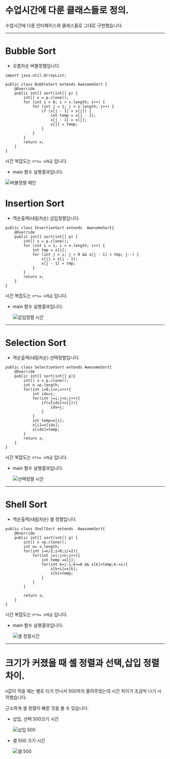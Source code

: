 # 수업시간에 다룬 클래스들로 정의.

수업시간에 다룬 인터페이스와 클래스들로 그대로 구현했습니다.
***
# Bubble Sort

* 오름차순 버블정렬입니다.
```
import java.util.ArrayList;

public class BubbleSort extends AwesomeSort {
    @Override
    public int[] sort(int[] p) {
        int[] x = p.clone();
        for (int i = 0; i < x.length; i++) {
            for (int j = 1; j < x.length; j++) {
                if (x[j - 1] > x[j]) {
                    int temp = x[j - 1];
                    x[j - 1] = x[j];
                    x[j] = temp;
                }
            }
        }
        return x;
    }
}
```
시간 복잡도는 `n*n= n제곱` 입니다.

* main 함수 실행결과입니다.

![버블정렬 메인](https://user-images.githubusercontent.com/80373000/116962458-f8b20480-ace0-11eb-87b2-50f8519727b0.JPG)

# Insertion Sort

* 역순출력(내림차순) 삽입정렬입니다.
```
public class InsertionSort extends  AwesomeSort{
    @Override
    public int[] sort(int[] p) {
        int[] x = p.clone();
        for (int i = 1; i < x.length; i++) {
            int tmp = x[i];
            for (int j = i; j > 0 && x[j - 1] < tmp; j--) {
                x[j] = x[j - 1];
                x[j - 1] = tmp;
            }
        }
        return x;
    }
}
```
시간 복잡도는 `n*n= n제곱` 입니다.

* main 함수 실행결과입니다.

    ![삽입정렬 시간](https://user-images.githubusercontent.com/80373000/116873978-834c2280-ac53-11eb-887c-aa7b69665b59.JPG)
*** 

# Selection Sort

* 역순출력(내림차순) 선택정렬입니다.

```
public class SelectionSort extends AwesomeSort{
    @Override
    public int[] sort(int[] p){
        int[] x = p.clone();
        int n =p.length;
        for(int i=0;i<n;i++){
            int idx=i;
            for(int j=i;j<n;j++){
                if(x[idx]<x[j]){
                    idx=j;
                }
            }
            int temp=x[i];
            x[i]=x[idx];
            x[idx]=temp;
        }
        return x;
    }
}
```
시간 복잡도는 `n*n= n제곱` 입니다.

* main 함수 실행결과입니다.

    ![선택정렬 시간](https://user-images.githubusercontent.com/80373000/116873980-834c2280-ac53-11eb-8b55-fc4acd0d01ab.JPG)
***

# Shell Sort

* 역순출력(내림차순) 셸 정렬입니다.
```
public class ShellSort extends  AwesomeSort{
    @Override
    public int[] sort(int[] p) {
        int[] x =p.clone();
        int n= x.length;
        for(int i=n/2;i>0;i/=2){
            for(int j=i;j<n;j++){
                int temp =x[j];
                for(int k=j-i;k>=0 && x[k]<temp;k-=i){
                    x[k+i]=x[k];
                    x[k]=temp;
                }
            }
        }

        return x;
    }
}
```
시간 복잡도는 `n*n= n제곱` 입니다.

* main 함수 실행결과입니다.

    ![셸 정렬시간](https://user-images.githubusercontent.com/80373000/116873975-821af580-ac53-11eb-8afd-b99fea2fc5b3.JPG)
***

# 크기가 커졌을 때 셸 정렬과 선택,삽입 정렬 차이.

n값이 작을 때는 별로 티가 안나서 500까지 올려주었는데 시간 차이가 조금씩 나기 시작했습니다. 

근소하게 셸 정렬이 빠른 것을 볼 수 있습니다.

* 삽입, 선택 500크기 시간

    ![삽입 500](https://user-images.githubusercontent.com/80373000/116873977-82b38c00-ac53-11eb-94b1-cc09cf7d8add.JPG)

* 셸 500 크기 시간

    ![셸 500](https://user-images.githubusercontent.com/80373000/116873981-83e4b900-ac53-11eb-8faa-47728f377fd0.JPG)
